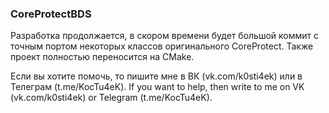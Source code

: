 ### CoreProtectBDS
Разработка продолжается, в скором времени будет большой коммит с точным портом некоторых классов оригинального CoreProtect. Также проект полностью переносится на CMake.

Если вы хотите помочь, то пишите мне в ВК (vk.com/k0sti4ek) или в Телеграм (t.me/KocTu4eK).
If you want to help, then write to me on VK (vk.com/k0sti4ek) or Telegram (t.me/KocTu4eK).
